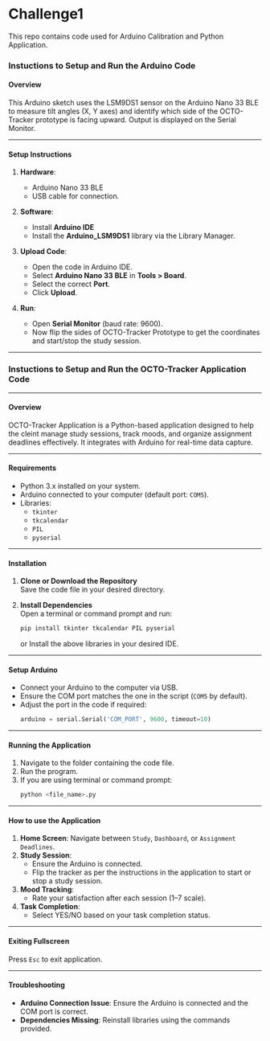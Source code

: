 # Challenge1
This repo contains code used for Arduino Calibration and Python Application.
### Instuctions to Setup and Run the Arduino Code ###

#### **Overview**
This Arduino sketch uses the LSM9DS1 sensor on the Arduino Nano 33 BLE to measure tilt angles (X, Y axes) and identify which side of the OCTO-Tracker prototype is facing upward. Output is displayed on the Serial Monitor.

---

#### **Setup Instructions**
1. **Hardware**:
   - Arduino Nano 33 BLE
   - USB cable for connection.

2. **Software**:
   - Install **Arduino IDE** 
   - Install the **Arduino_LSM9DS1** library via the Library Manager.

3. **Upload Code**:
   - Open the code in Arduino IDE.
   - Select **Arduino Nano 33 BLE** in **Tools > Board**.
   - Select the correct **Port**.
   - Click **Upload**.

4. **Run**:
   - Open **Serial Monitor** (baud rate: 9600).
   - Now flip the sides of OCTO-Tracker Prototype to get the coordinates and start/stop the study session.

---

### Instuctions to Setup and Run the OCTO-Tracker Application Code ###

---

#### **Overview**  
OCTO-Tracker Application is a Python-based application designed to help the cleint manage study sessions, track moods, and organize assignment deadlines effectively. It integrates with Arduino for real-time data capture.

---

#### **Requirements**
- Python 3.x installed on your system.
- Arduino connected to your computer (default port: `COM5`).
- Libraries:
  - `tkinter`
  - `tkcalendar`
  - `PIL`
  - `pyserial`

---

#### **Installation**

1. **Clone or Download the Repository**  
   Save the code file in your desired directory.

2. **Install Dependencies**  
   Open a terminal or command prompt and run:
   ```bash
   pip install tkinter tkcalendar PIL pyserial
   ```
   or
   Install the above libraries in your desired IDE.

---

#### **Setup Arduino**
- Connect your Arduino to the computer via USB.
- Ensure the COM port matches the one in the script (`COM5` by default).
- Adjust the port in the code if required:
  ```python
  arduino = serial.Serial('COM_PORT', 9600, timeout=10)
  ```

---

#### **Running the Application**
1. Navigate to the folder containing the code file.
2. Run the program.
3. If you are using terminal or command prompt:
   ```bash
   python <file_name>.py
   ```

---

#### **How to use the Application**
1. **Home Screen**: Navigate between `Study`, `Dashboard`, or `Assignment Deadlines`.  
2. **Study Session**:
   - Ensure the Arduino is connected.
   - Flip the tracker as per the instructions in the application to start or stop a study session.
3. **Mood Tracking**:
   - Rate your satisfaction after each session (1–7 scale).
3. **Task Completion**:
   - Select YES/NO based on your task completion status.

---

#### **Exiting Fullscreen**
Press `Esc` to exit application.

---

#### **Troubleshooting**
- **Arduino Connection Issue**: Ensure the Arduino is connected and the COM port is correct.
- **Dependencies Missing**: Reinstall libraries using the commands provided.

